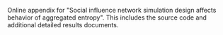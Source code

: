 Online appendix for "Social influence network simulation design affects behavior of aggregated entropy". This includes the source code and additional detailed results documents.
